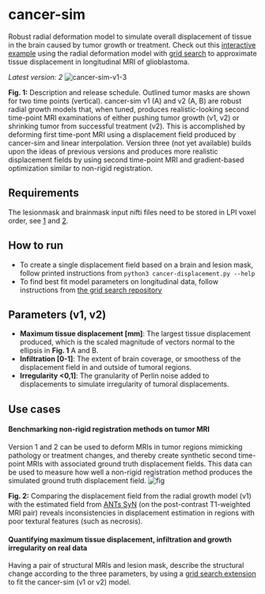 # cancer-sim

Robust radial deformation model to simulate overall displacement of tissue in the brain caused by tumor growth or treatment. Check out this [interactive example](https://cancer-sim.com/) using the radial deformation model with [grid search](https://github.com/ivartz/cancer-sim-search) to approximate tissue displacement in longitudinal MRI of glioblastoma.

*Latest version: 2*
![cancer-sim-v1-3](https://user-images.githubusercontent.com/10455104/115448354-ebdddd00-a219-11eb-9988-fd6ad716f82d.jpg)

**Fig. 1:** Description and release schedule. Outlined tumor masks are shown for two time points (vertical). cancer-sim v1 (A) and v2 (A, B) are robust radial growth models that, when tuned, produces realistic-looking second time-point MRI examinations of either pushing tumor growth (v1, v2) or shrinking tumor from successful treatment (v2). This is accomplished by deforming first time-pont MRI using a displacement field produced by cancer-sim and linear interpolation. Version three (not yet available) builds upon the ideas of previous versions and produces more realistic displacement fields by using second time-point MRI and gradient-based optimization similar to non-rigid registration.

## Requirements

The lesionmask and brainmask input nifti files need to be stored in LPI voxel order, see [1](https://andysbrainbook.readthedocs.io/en/latest/FrequentlyAskedQuestions/FrequentlyAskedQuestions.html) and [2](http://www.grahamwideman.com/gw/brain/orientation/orientterms.htm).

## How to run

- To create a single displacement field based on a brain and lesion mask, follow printed instructions from `python3 cancer-displacement.py --help`
- To find best fit model parameters on longitudinal data, follow instructions from [the grid search repository](https://github.com/ivartz/cancer-sim-search)

## Parameters (v1, v2)

- **Maximum tissue displacement [mm]**: The largest tissue displacement produced, which is the scaled magnitude of vectors normal to the ellipsis in **Fig. 1** A and B.
- **Infiltration [0-1]**: The extent of brain coverage, or smoothess of the displacement field in and outside of tumoral regions.
- **Irregularity <0,1]**: The granularity of Perlin noise added to displacements to simulate irregularity of tumoral displacements.

## Use cases

#### Benchmarking non-rigid registration methods on tumor MRI

Version 1 and 2 can be used to deform MRIs in tumor regions mimicking pathology or treatment changes, and thereby create synthetic second time-point MRIs with associated ground truth displacement fields. This data can be used to measure how well a non-rigid registration method produces the simulated ground truth displacement field.
![fig](https://user-images.githubusercontent.com/10455104/115455401-35cac100-a222-11eb-8813-8221582f8c1d.PNG)

**Fig. 2:** Comparing the displacement field from the radial growth model (v1) with the estimated field from [ANTs SyN](https://github.com/ANTsX/ANTs) (on the post-contrast T1-weighted MRI pair) reveals inconsistencies in displacement estimation in regions with poor textural features (such as necrosis).

#### Quantifying maximum tissue displacement, infiltration and growth irregularity on real data

Having a pair of structural MRIs and lesion mask, describe the structural change according to the three parameters, by using a [grid search extension](https://github.com/ivartz/cancer-sim-search) to fit the cancer-sim (v1 or v2) model.
